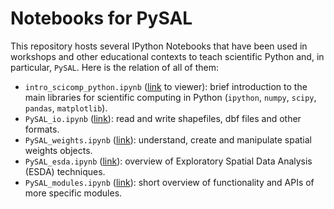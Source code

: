 # Notebooks for PySAL

This repository hosts several IPython Notebooks that have been used in workshops and
other educational contexts to teach scientific Python and, in particular,
`PySAL`. Here is the relation of all of them:

* `intro_scicomp_python.ipynb`
  ([link](http://nbviewer.ipython.org/urls/raw.github.com/pysal/notebooks/master/intro_scicomp_python.ipynb)
  to viewer): brief introduction to the main libraries for
  scientific computing in Python (`ipython`, `numpy`, `scipy`, `pandas`, `matplotlib`).
* `PySAL_io.ipynb` ([link](http://nbviewer.ipython.org/urls/raw.github.com/pysal/notebooks/master/PySAL_io.ipynb)): read and write shapefiles, dbf files and other
  formats.
* `PySAL_weights.ipynb`
  ([link](http://nbviewer.ipython.org/urls/raw.github.com/pysal/notebooks/master/PySAL_weights.ipynb)): understand, create and manipulate spatial
  weights objects.
* `PySAL_esda.ipynb` ([link](http://nbviewer.ipython.org/urls/raw.github.com/pysal/notebooks/master/PySAL_esda.ipynb)): overview of Exploratory Spatial Data Analysis
  (ESDA) techniques.
* `PySAL_modules.ipynb` ([link](http://nbviewer.ipython.org/urls/raw.github.com/pysal/notebooks/master/PySAL_modules.ipynb)): short overview of functionality and APIs
  of more specific modules.

